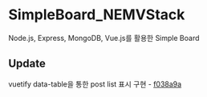 # SimpleBoard_NEMVStack

Node.js, Express, MongoDB, Vue.js를 활용한 Simple Board

## Update

vuetify data-table을 통한 post list 표시 구현 - [f038a9a](https://github.com/vividswan/SimpleBoard_NEMVStack/commit/f038a9af916b4159d960caae3baf837f183e8300)
